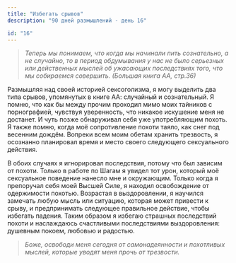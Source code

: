 ```yaml
---
title: "Избегать срывов"
description: "90 дней размышлений - день 16"

id: "16"
---
```


> _Теперь мы понимаем, что когда мы начинали пить сознательно, а не случайно,
> то в период обдумывания у нас не было серьезных или действенных мыслей об
> ужасающих последствиях того, что мы собираемся совершить. (Большая книга АА,
> стр.36)_

Размышляя над своей историей сексоголизма, я могу выделить два типа срывов,
упомянутых в книге АА: случайный и сознательный. Я помню, что как бы между
прочим проходил мимо моих тайников с порнографией, чувствуя уверенность, что
никакое искушение меня не достанет. И чуть позже обнаруживал себя уже
употребляющим похоть. Я также помню, когда моё сопротивление похоти таяло, как
снег под весенним дождём. Вопреки всем моим обетам хранить трезвость, я
осознанно планировал время и место своего следующего сексуального действия.

В обоих случаях я игнорировал последствия, потому что был зависим от похоти.
Только в работе по Шагам я увидел тот урон, который моё сексуальное поведение
нанесло мне и окружающим. Только когда я препоручал себя моей Высшей Силе, я
находил освобождение от одержимости похотью. Возрастая в выздоровлении, я
научился замечать любую мысль или ситуацию, которая может привести к срыву, и
предпринимать следующее правильное действие, чтобы избегать падения. Таким
образом я избегаю страшных последствий похоти и наслаждаюсь счастливыми
последствиями выздоровления: душевным покоем, любовью и радостью.

> _Боже, освободи меня сегодня от самонадеянности и похотливых мыслей, которые
> уводят меня прочь от трезвости._
